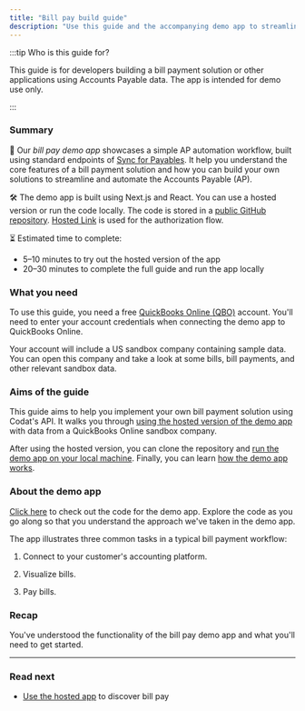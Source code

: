 ```yaml
---
title: "Bill pay build guide"
description: "Use this guide and the accompanying demo app to streamline your customers' Accounts Payable processes"
---
```


:::tip Who is this guide for?

This guide is for developers building a bill payment solution or other applications using Accounts Payable data. The app is intended for demo use only.

:::

### Summary

🎯 Our *bill pay demo app* showcases a simple AP automation workflow, built using standard endpoints of [Sync for Payables](/payables/overview). It help you understand the core features of a bill payment solution and how you can build your own solutions to streamline and automate the Accounts Payable (AP).

🛠️ The demo app is built using Next.js and React. You can use a hosted version or run the code locally. The code is stored in a [public GitHub repository](https://github.com/codatio/demo-bill-pay). [Hosted Link](/auth-flow/authorize-hosted-link) is used for the authorization flow.

⏳ Estimated time to complete: 
- 5&ndash;10 minutes to try out the hosted version of the app 
- 20&ndash;30 minutes to complete the full guide and run the app locally

### What you need

To use this guide, you need a free [QuickBooks Online (QBO)](https://quickbooks.intuit.com/) account. You'll need to enter your account credentials when connecting the demo app to QuickBooks Online.

Your account will include a US sandbox company containing sample data. You can open this company and take a look at some bills, bill payments, and other relevant sandbox data.

### Aims of the guide

This guide aims to help you implement your own bill payment solution using Codat's API. It walks you through [using the hosted version of the demo app](/payables/guides/bill-pay/use-bill-pay-demo-app) with data from a QuickBooks Online sandbox company. 

After using the hosted version, you can clone the repository and [run the demo app on your local machine](/payables/guides/bill-pay/run-demo-app-locally). Finally, you can learn [how the demo app works](/payables/guides/bill-pay/how-the-demo-app-works).

### About the demo app

<p><a href="https://github.com/codatio/demo-bill-pay" target="_blank">Click here</a> to check out the code for the demo app. Explore the code as you go along so that you understand the approach we've taken in the demo app.</p>

The app illustrates three common tasks in a typical bill payment workflow:

1. Connect to your customer's accounting platform.

2. Visualize bills.

3. Pay bills.

### Recap

You've understood the functionality of the bill pay demo app and what you'll need to get started.

---

### Read next

- [Use the hosted app](/payables/guides/bill-pay/use-bill-pay-demo-app) to discover bill pay
